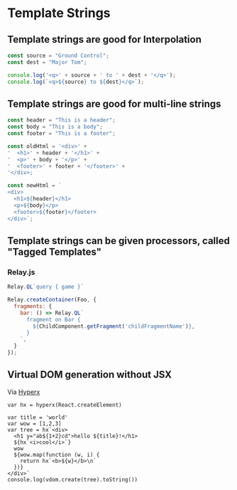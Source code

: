 # Template Strings

## Template strings are good for Interpolation
```javascript
const source = "Ground Control";
const dest = "Major Tom";

console.log('<q>' + source + ' to ' + dest + '</q>');
console.log(`<q>${source} to ${dest}</q>`);
```

## Template strings are good for multi-line strings
```javascript
const header = "This is a header";
const body = "This is a body";
const footer = "This is a footer";

const oldHtml = '<div>' +
'  <h1>' + header + '</h1>' +
'  <p>' + body + '</p>' +
'  <footer>' + footer + '</footer>' +
'</div>;

const newHtml = `
<div>
  <h1>${header}</h1>
  <p>${body}</p>
  <footer>${footer}</footer>
</div>`;
```

## Template strings can be given processors, called "Tagged Templates"
### Relay.js
```javascript
Relay.QL`query { game }`
```

```javascript
Relay.createContainer(Foo, {
  fragments: {
    bar: () => Relay.QL`
      fragment on Bar {
        ${ChildComponent.getFragment('childFragmentName')},
      }
    `,
  }
});
```

## Virtual DOM generation without JSX
Via [Hyperx](https://github.com/substack/hyperx)

```javascriptvar hyperx = require('hyperx')
var hx = hyperx(React.createElement)

var title = 'world'
var wow = [1,2,3]
var tree = hx`<div>
  <h1 y="ab${1+2}cd">hello ${title}!</h1>
  ${hx`<i>cool</i>`}
  wow
  ${wow.map(function (w, i) {
    return hx`<b>${w}</b>\n`
  })}
</div>`
console.log(vdom.create(tree).toString())
```

